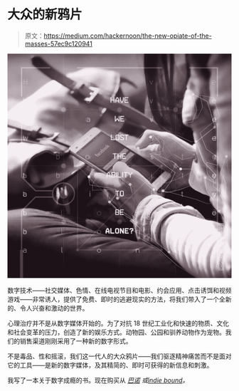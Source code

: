 # 大众的新鸦片

> 原文：<https://medium.com/hackernoon/the-new-opiate-of-the-masses-57ec9c120941>

![](img/0c276fc1451931f96ade43979ee2834c.png)

数字技术——社交媒体、色情、在线电视节目和电影、约会应用、点击诱饵和视频游戏——非常诱人，提供了免费、即时的逃避现实的方法，将我们带入了一个全新的、令人兴奋和激动的世界。

心理治疗并不是从数字媒体开始的。为了对抗 18 世纪工业化和快速的物质、文化和社会变革的压力，创造了新的娱乐方式。动物园、公园和驯养动物作为宠物。我们的销售渠道刚刚采用了一种新的数字形式。

不是毒品、性和摇滚，我们这一代人的大众鸦片——我们驱逐精神痛苦而不是面对它的工具——是新的数字媒体，及其精简的、即时可获得的新信息和刺激。

我写了一本关于数字成瘾的书。现在购买从 [*巴诺*](https://www.barnesandnoble.com/w/trapped-in-the-web-an-turner/1129986845) *或*[*indie bound*](https://www.indiebound.org/book/9781732182196)*。*